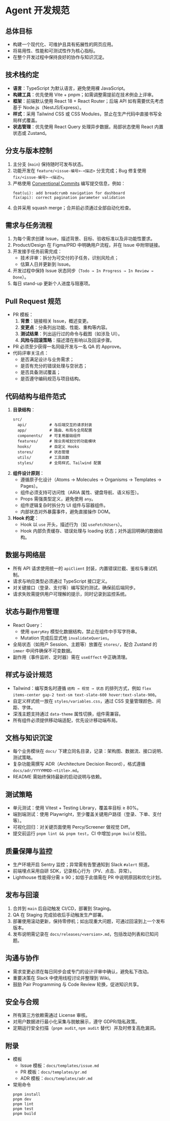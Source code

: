 # Agent 开发规范

## 总体目标
- 构建一个现代化、可维护且具有拓展性的网页应用。
- 将易用性、性能和可测试性作为核心指标。
- 在整个开发过程中保持良好的协作与知识沉淀。

## 技术栈约定
- **语言**：TypeScript 为默认语言，避免使用裸 JavaScript。
- **构建工具**：优先使用 Vite + pnpm；如需调整需提前在技术例会上评审。
- **框架**：前端默认使用 React 18 + React Router；后端 API 如有需要优先考虑基于 Node.js（NestJS/Express）。
- **样式**：采用 Tailwind CSS 或 CSS Modules，禁止在生产代码中直接书写全局样式覆盖。
- **状态管理**：优先使用 React Query 处理异步数据，局部状态使用 React 内置状态或 Zustand。

## 分支与版本控制
1. 主分支 (`main`) 保持随时可发布状态。
2. 功能开发在 `feature/<issue-编号>-<描述>` 分支完成；Bug 修复使用 `fix/<issue-编号>-<描述>`。
3. 严格使用 [Conventional Commits](https://www.conventionalcommits.org/) 编写提交信息，例如：
   ```
   feat(ui): add breadcrumb navigation for dashboard
   fix(api): correct pagination parameter validation
   ```
4. 合并采用 squash merge；合并前必须通过全部自动化检查。

## 需求与任务流程
1. 为每个需求创建 Issue，描述背景、目标、验收标准以及非功能性要求。
2. Product/Design 在 Figma/PRD 中明确用户流程，并在 Issue 中附带链接。
3. 开发接手任务前需完成：
   - 技术评审：拆分为可交付的子任务，识别风险点；
   - 估算人日并更新到 Issue。
4. 开发过程中保持 Issue 状态同步（`Todo → In Progress → In Review → Done`）。
5. 每日 stand-up 更新个人进度与阻塞项。

## Pull Request 规范
- PR 模板：
  1. **背景**：链接相关 Issue，概述变更。
  2. **变更点**：分条列出功能、性能、重构等内容。
  3. **测试结果**：列出运行过的命令与截图（如涉及 UI）。
  4. **风险与回滚策略**：描述潜在影响以及回滚步骤。
- PR 必须至少获得一名同级开发与一名 QA 的 Approve。
- 代码评审关注点：
  - 是否满足设计与业务需求；
  - 是否有充分的错误处理与空状态；
  - 是否具备测试覆盖；
  - 是否遵守编码规范与项目结构。

## 代码结构与组件范式
1. **目录结构**：
   ```
   src/
     api/          # 与后端交互的请求封装
     app/          # 路由、布局与全局配置
     components/   # 可复用基础组件
     features/     # 按业务域划分的功能模块
     hooks/        # 自定义 Hooks
     stores/       # 状态管理
     utils/        # 工具函数
     styles/       # 全局样式、Tailwind 配置
   ```
2. **组件设计原则**：
   - 遵循原子化设计（Atoms → Molecules → Organisms → Templates → Pages）。
   - 组件必须支持可访问性（ARIA 属性、键盘导航、语义标签）。
   - Props 需强类型定义，避免使用 `any`。
   - 组件逻辑复杂时拆分为 UI 组件与容器组件。
   - 内部状态对外暴露事件，避免直接操作 DOM。
3. **Hook 约定**：
   - Hook 以 `use` 开头，描述行为（如 `useFetchUsers`）。
   - Hook 内部负责缓存、错误处理与 loading 状态；对外返回明确的数据结构。

## 数据与网络层
- 所有 API 请求使用统一的 `apiClient` 封装，内置错误拦截、鉴权与重试机制。
- 请求与响应类型必须通过 TypeScript 接口定义。
- 对关键接口（登录、支付等）编写契约测试，确保前后端同步。
- 请求失败需提供用户可理解的提示，同时记录到监控系统。

## 状态与副作用管理
- React Query：
  - 使用 `queryKey` 模型化数据结构，禁止在组件中手写字符串。
  - Mutation 完成后显式地 `invalidateQueries`。
- 全局状态（如用户 Session、主题等）放置在 `stores/`，配合 Zustand 的 `immer` 中间件确保不可变数据。
- 副作用（事件监听、定时器）需在 `useEffect` 中正确清理。

## 样式与设计规范
- Tailwind：编写类名时遵循 `结构 → 视觉 → 状态` 的排列方式，例如 `flex items-center gap-2 text-sm text-slate-600 hover:text-slate-900`。
- 自定义样式统一放在 `styles/variables.css`，通过 CSS 变量管理颜色、间距、字体。
- 深浅主题支持通过 `data-theme` 属性切换，组件需兼容。
- 所有组件必须提供移动端适配，优先设计移动端布局。

## 文档与知识沉淀
- 每个业务模块在 `docs/` 下建立同名目录，记录：架构图、数据流、接口说明、测试策略。
- 复杂功能需撰写 ADR（Architecture Decision Record），格式遵循 `docs/adr/YYYYMMDD-<title>.md`。
- README 需始终保持最新的启动说明与依赖。

## 测试策略
- 单元测试：使用 Vitest + Testing Library，覆盖率目标 ≥ 80%。
- 端到端测试：使用 Playwright，至少覆盖关键用户路径（登录、下单、支付等）。
- 可视化回归：对关键页面使用 Percy/Screener 做视觉 Diff。
- 提交前运行 `pnpm lint && pnpm test`，CI 中增加 `pnpm build` 校验。

## 质量保障与监控
- 生产环境开启 Sentry 监控；异常需有告警通知到 Slack `#alert` 频道。
- 前端埋点采用自研 SDK，记录核心行为（PV、点击、异常）。
- Lighthouse 性能得分需 ≥ 90；如低于此值需在 PR 中说明原因和优化计划。

## 发布与回滚
1. 合并到 `main` 后自动触发 CI/CD，部署到 Staging。
2. QA 在 Staging 完成验收后手动触发生产部署。
3. 部署使用滚动更新，保持零停机；如出现重大问题，可通过回滚到上一个发布版本。
4. 发布说明需记录在 `docs/releases/<version>.md`，包括改动列表和已知问题。

## 沟通与协作
- 需求变更必须在每日同步会或专门的设计评审中确认，避免私下改动。
- 重要决策在 Slack 中使用线程讨论并整理到 Wiki。
- 鼓励 Pair Programming 与 Code Review 轮换，促进知识共享。

## 安全与合规
- 所有第三方依赖需通过 License 审核。
- 对用户数据进行最小化采集与脱敏展示，遵守 GDPR/隐私政策。
- 定期运行安全扫描（`pnpm audit`, `npm audit` 替代）并及时修复高危漏洞。

## 附录
- 模板
  - Issue 模板：`docs/templates/issue.md`
  - PR 模板：`docs/templates/pr.md`
  - ADR 模板：`docs/templates/adr.md`
- 常用命令
  ```bash
  pnpm install
  pnpm dev
  pnpm lint
  pnpm test
  pnpm build
  ```
